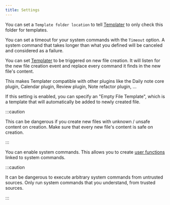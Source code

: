 ```yaml
---
title: Settings
---
```


You can set a `Template folder location` to tell [Templater](https://github.com/SilentVoid13/Templater) to only check this folder for templates.

You can set a timeout for your system commands with the `Timeout` option. A system command that takes longer than what you defined will be canceled and considered as a failure.

You can set [Templater](https://github.com/SilentVoid13/Templater) to be triggered on new file creation. It will listen for the new file creation event and replace every command it finds in the new file's content.

This makes Templater compatible with other plugins like the Daily note core plugin, Calendar plugin, Review plugin, Note refactor plugin, ...

If this setting is enabled, you can specify an "Empty File Template", which is a template that will automatically be added to newly created file.

:::caution 

This can be dangerous if you create new files with unknown / unsafe content on creation. Make sure that every new file's content is safe on creation.

:::

You can enable system commands. This allows you to create [user functions](./user-functions/overview.md) linked to system commands.

:::caution

It can be dangerous to execute arbitrary system commands from untrusted sources. Only run system commands that you understand, from trusted sources.

:::